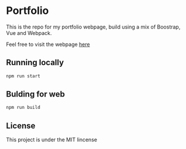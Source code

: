 # Portfolio
This is the repo for my portfolio webpage, build using a mix of Boostrap, Vue and Webpack.

Feel free to visit the webpage [here](http://www.maybemanolo.surge.sh)

## Running locally
```bash
npm run start
```

## Bulding for web
```bash
npm run build
```

## License
This project is under the MIT lincense
